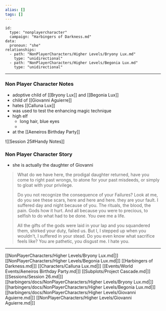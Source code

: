 ```yaml
---
alias: []
tags: []
---
```


```RpgManager4
id: 
  type: "nonplayercharacter"
  campaign: "Harbingers of Darkness.md"
data: 
  pronoun: "she"
relationships: 
  - path: "NonPlayerCharacters/Higher Levels/Bryony Lux.md"
    type: "unidirectional"
  - path: "NonPlayerCharacters/Higher Levels/Begonia Lux.md"
    type: "unidirectional"
```
---
### Non Player Character Notes
 - adoptive child of [[Bryony Lux]] and [[Begonia Lux]]
 - child of [[Giovanni Aguierre]]
 - hates [[Calluna Lux]]
 - was used to test the enhancing magic technique
 - high elf
	 - long hair, blue eyes
	 - 
 - at the [[Aeneiros Birthday Party]]

![[Session 25#Handy Notes]]

### Non Player Character Story
 - she is actually the daughter of Giovanni

> What do we have here, the prodigal daughter returned, have you come to right past wrongs, to atone for your past misdeeds, or simply to gloat with your privilege. 
> 
> Do you not recognize the consequence of your Failures? Look at me, do you see these scars, here and here and here. they are your fault. I suffered day and night because of you. The rituals, the blood, the pain. Gods how it hurt. And all because you were to precious, to selfish to do what had to be done. You owe me a life. 
> 
> All the gifts of the gods were laid in your lap and you squandered them, shirked your duty, failed us. But I, I stepped up when you wouldn't, I suffered in your stead. Do you even know what sacrifice feels like? You are pathetic, you disgust me. I hate you.

---

[[NonPlayerCharacters/Higher Levels/Bryony Lux.md|]]
[[NonPlayerCharacters/Higher Levels/Begonia Lux.md|]]
[[Harbingers of Darkness.md|]]
[[Characters/Calluna Lux.md|]]
[[Events/World Events/Aeneiros Birthday Party.md|]]
[[Subplots/Project Cascade.md|]]
[[Sessions/Session 26.md|]]
[[harbingers/docs/NonPlayerCharacters/Higher Levels/Bryony Lux.md|]]
[[harbingers/docs/NonPlayerCharacters/Higher Levels/Begonia Lux.md|]]
[[harbingers/docs/NonPlayerCharacters/Higher Levels/Giovanni Aguierre.md|]]
[[NonPlayerCharacters/Higher Levels/Giovanni Aguierre.md|]]